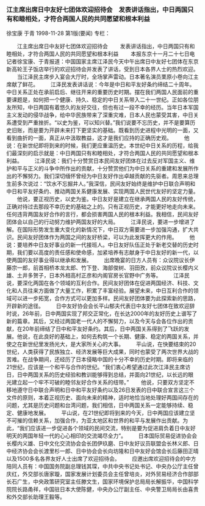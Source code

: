 ### 江主席出席日中友好七团体欢迎招待会　发表讲话指出，中日两国只有和睦相处，才符合两国人民的共同愿望和根本利益
徐宝康  于青
1998-11-28
第1版(要闻)
专栏：

　　江主席出席日中友好七团体欢迎招待会
　　发表讲话指出，中日两国只有和睦相处，才符合两国人民的共同愿望和根本利益
　　本报东京十一月二十七日电 记者徐宝康、于青报道：中国国家主席江泽民今天中午出席日中友好七团体在东京新高轮王子饭店举行的欢迎招待会并发表了讲话，受到日本各界人士的热烈欢迎。
　　当江泽民主席步入宴会大厅时，全场掌声雷动。日本著名演员栗原小卷向江主席献了鲜花。
　　江泽民发表讲话说：今年是中日和平友好条约缔结二十周年。中日关系正处在承前启后、继往开来的重要历史时期。摆在我们两国人民面前的重要课题是，如何把一个健康、持久、稳定的中日关系带入二十一世纪。正如各位朋友所知，中日两国有着悠久的友好交往，但也有过一段不幸的经历。当年日本军国主义发动的侵华战争，给中华民族带来了深重灾难，日本人民也蒙受其害，中日关系遭受到严重挫折。“以史为鉴，可以知兴替。”我们说要不忘历史，并不是要算历史旧账，而是要为开辟未来打下更坚实的基础。既看到历史进程中光明的一面，又看到曲折的一面，真正从中汲取教益，这才是我们应持的正确历史观。
　　他说：在新世纪即将到来的时候，我们更应重温历史。本世纪中日关系的历程，给我们最深刻的启示就是：中日两国只有和睦相处，才符合两国人民的共同愿望和根本利益。
　　江泽民说：我们十分赞赏日本民间友好团体在过去反对军国主义、维护和平与正义的斗争中所作出的贡献，十分赞赏他们为中日关系的重建和发展所作出的不懈努力。我们深切缅怀曾经为中日友好作出卓越贡献的先驱者。周恩来总理生前多次说过：“饮水不忘掘井人。”我深信，民间友好始终是维护中日联合声明和中日和平友好条约、推动两国关系健康发展、实现两国人民世代友好的坚定力量。
　　他说，要正视历史，以史为鉴。中日友好是建立在继承两国人民的友好传统，正确对待过去那段不幸历史的基础之上的。只有正视历史，才能更好地走向未来。任何违背两国友好合作的言行，都会损害两国人民的根本利益。我相信，民间友好团体会以自己的行动努力维护两国友好的大局。
　　江泽民说，要进一步增进了解。在国际形势发生重大变化的新情况下，中日双方需要进一步加强沟通，扩大共识。民间友好团体作为两国之间的友好桥梁，可以为此发挥更大的作用。
　　他说：要培养中日友好事业的新一代接班人。中日友好队伍正处于新老交替的历史时期，我们要以高度的责任感和使命感，加紧培养有志献身于中日友好的新一代，以使两国的友好事业得以继承和发展。
　　出席晚宴的日方人员有：众议院议长伊藤宗一郎，前首相桥本龙太郎、竹下登、海部俊树、羽田孜，前众议院议长樱内义雄、土井多贺子，日本外相高村正彦和内阁官房长官野中广务等。
　　江泽民说，要深化两国在各个领域的互利合作。民间友好团体在促进两国经济、科技、文化和人员往来方面做了大量工作，积累了丰富经验。展望未来，中日互利合作的领域可以进一步拓宽，合作方式可以更加多样。民间友好团体要为此探索新的思路，开辟新的途径。
　　日中友好协会会长平山郁夫代表日中友好七团体在致欢迎辞时说，26年前，日中两国实现了邦交正常化，在长达2000年的友好历史上谱写了新的篇章。其后，又经过两国老一代人的不懈努力，以及今天与会各位作出的贡献，在20年前缔结了日中和平友好条约。其后，日中两国关系得到了飞跃的发展。他说，在此良好的基础上，如何去构筑一个长期、健康、稳定的两国关系，并使之在新世纪里发扬光大，是大家所关心的大事。
　　平山说，在快要结束的20世纪，人类获得了民族独立、经济发展等巨大成果，同时也蒙受了两次世界大战的苦难。在战争期间，还经历了日本侵略中国的十分不幸的历史时期。即将来临的21世纪，应该是一个和平与合作的世纪。“我们衷心希望通过此次江泽民主席访日，日中两国关系的历史经验和教训能够得到总结，并面向21世纪，以长远的眼光建立起一个牢不可破的睦邻友好合作关系的纽带。”
　　他说，只要双方坚定不移地遵守日中联合声明和日中和平友好条约以及26日发表的日中联合宣言这三个文件的原则，本着正视历史、面向未来的精神，适时地恰当地处理好两国间存在的问题，尤其是历史问题和台湾问题，我们相信，日中两国关系一定能够持续、稳定、健康地发展。
　　平山说，在21世纪即将到来的今天，日中两国应该建立坚不可摧的信赖关系，加强合作，为亚太地区和世界的和平与发展作出贡献。为此，“我们应该进一步促进各个领域的民间交流，特别是要为促进肩负着日中友好明天的两国年轻一代的心心相印的交流竭尽全力”。
　　日本国际贸易促进协会会长樱内义雄、日中文化交流协会会长团伊玖磨、日中友好议员联盟会长林义郎、日中经济协会会长渡里杉一郎、日中协会会长向坊隆和日中友好会馆会长后藤田正晴以及1500多名各界友好人士出席了欢迎招待会。
　　应邀出席欢迎招待会的中方陪同人员有：中国国务院副总理钱其琛，中共中央书记处书记、中央办公厅主任曾庆红，外交部长唐家璇，国家发展计划委员会主任曾培炎，对外贸易经济合作部部长石广生，中央政策研究室主任滕文生，国家环境保护总局局长解振华，中国科学院院长路甬祥，中国驻日本大使陈健，中央办公厅副主任、中央警卫局局长由喜贵和外交部长助理王毅等。
